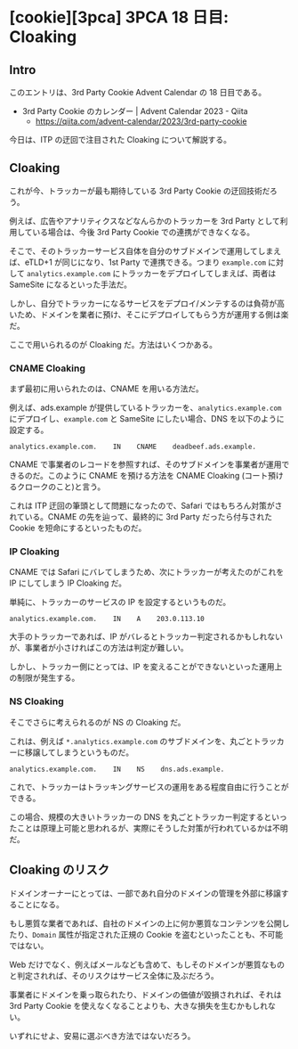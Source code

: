 # [cookie][3pca] 3PCA 18 日目: Cloaking

## Intro

このエントリは、3rd Party Cookie Advent Calendar の 18 日目である。

- 3rd Party Cookie のカレンダー | Advent Calendar 2023 - Qiita
  - https://qiita.com/advent-calendar/2023/3rd-party-cookie

今日は、ITP の迂回で注目された Cloaking について解説する。


## Cloaking

これが今、トラッカーが最も期待している 3rd Party Cookie の迂回技術だろう。

例えば、広告やアナリティクスなどなんらかのトラッカーを 3rd Party として利用している場合は、今後 3rd Party Cookie での連携ができなくなる。

そこで、そのトラッカーサービス自体を自分のサブドメインで運用してしまえば、eTLD+1 が同じになり、1st Party で連携できる。つまり `example.com` に対して `analytics.example.com` にトラッカーをデプロイしてしまえば、両者は SameSite になるといった手法だ。

しかし、自分でトラッカーになるサービスをデプロイ/メンテするのは負荷が高いため、ドメインを業者に預け、そこにデプロイしてもらう方が運用する側は楽だ。

ここで用いられるのが Cloaking だ。方法はいくつかある。


### CNAME Cloaking

まず最初に用いられたのは、CNAME を用いる方法だ。

例えば、ads.example が提供しているトラッカーを、`analytics.example.com` にデプロイし、`example.com` と SameSite にしたい場合、DNS を以下のように設定する。

```
analytics.example.com.    IN    CNAME    deadbeef.ads.example.
```

CNAME で事業者のレコードを参照すれば、そのサブドメインを事業者が運用できるのだ。このように CNAME を預ける方法を CNAME Cloaking (コート預けるクロークのこと)と言う。

これは ITP 迂回の筆頭として問題になったので、Safari ではもちろん対策がされている。CNAME の先を辿って、最終的に 3rd Party だったら付与された Cookie を短命にするといったものだ。


### IP Cloaking

CNAME では Safari にバレてしまうため、次にトラッカーが考えたのがこれを IP にしてしまう IP Cloaking だ。

単純に、トラッカーのサービスの IP を設定するというものだ。

```
analytics.example.com.    IN    A    203.0.113.10
```

大手のトラッカーであれば、IP がバレるとトラッカー判定されるかもしれないが、事業者が小さければこの方法は判定が難しい。

しかし、トラッカー側にとっては、IP を変えることができないといった運用上の制限が発生する。


### NS Cloaking

そこでさらに考えられるのが NS の Cloaking だ。

これは、例えば `*.analytics.example.com` のサブドメインを、丸ごとトラッカーに移譲してしまうというものだ。

```
analytics.example.com.    IN    NS    dns.ads.example.
```

これで、トラッカーはトラッキングサービスの運用をある程度自由に行うことができる。

この場合、規模の大きいトラッカーの DNS を丸ごとトラッカー判定するといったことは原理上可能と思われるが、実際にそうした対策が行われているかは不明だ。


## Cloaking のリスク

ドメインオーナーにとっては、一部であれ自分のドメインの管理を外部に移譲することになる。

もし悪質な業者であれば、自社のドメインの上に何か悪質なコンテンツを公開したり、`Domain` 属性が指定された正規の Cookie を盗むといったことも、不可能ではない。

Web だけでなく、例えばメールなども含めて、もしそのドメインが悪質なものと判定されれば、そのリスクはサービス全体に及ぶだろう。

事業者にドメインを乗っ取られたり、ドメインの価値が毀損されれば、それは 3rd Party Cookie を使えなくなることよりも、大きな損失を生むかもしれない。

いずれにせよ、安易に選ぶべき方法ではないだろう。